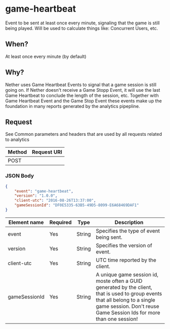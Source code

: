 # game-heartbeat

Event to be sent at least once every minute, signaling that the game is still being played. Will be used to calculate things like: Concurrent Users, etc.

## When?
At least once every minute (by default)

## Why?
Nether uses Game Heartbeat Events to signal that a game session is still going on. If Nether doesn't receive a Game Stopp Event, it will use the last Game Heartbeat to conclude the length of the session, etc. Together with Game Heartbeat Event and the Game Stop Event these events make up the foundation in many reports generated by the analytics pipepline.

## Request

See Common parameters and headers that are used by all requests related to analytics

Method  | Request URI
------- | -----------
POST    | <event hub url>

### JSON Body
```json
{
    "event": "game-heartbeat",
    "version": "1.0.0",
    "client-utc": "2016-08-26T13:37:00",
    "gameSessionId": "DF0E5335-63B5-49D5-8099-E6A68469DAF1"
}


```

Element name       | Required | Type   | Description
------------------ | -------- | ------ | -----------
event              | Yes      | String | Specifies the type of event being sent.
version            | Yes      | String | Specifies the version of event.
client-utc         | Yes      | String | UTC time reported by the client.
gameSessionId      | Yes      | String | A unique game session id, moste often a GUID generated by the client, that is used to group events that all belong to a single game session. Don't reuse Game Session Ids for more than one session!

